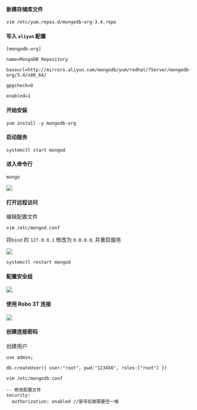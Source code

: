 

#### 新建存储库文件

```shell
vim /etc/yum.repos.d/mongodb-org-3.4.repo
```

#### 写入 `aliyun` 配置

```shell
[mongodb-org]

name=MongoDB Repository

baseurl=http://mirrors.aliyun.com/mongodb/yum/redhat/7Server/mongodb-org/3.4/x86_64/

gpgcheck=0

enabled=1
```

#### 开始安装

```shell
yum install -y mongodb-org
```

#### 启动服务

```shell
systemctl start mongod
```

#### 进入命令行

```shell
mongo
```

![](http://images.atomblogs.com/20190818151812.png)

#### 打开远程访问

编辑配置文件

```shell
vim /etc/mongod.conf
```

将`bind` 的 `127.0.0.1` 修改为 `0.0.0.0`, 并重启服务

![](http://images.atomblogs.com/20190818152112.png)

```shell
systemctl restart mongod
```

#### 配置安全组

![](http://images.atomblogs.com/20190818152521.png)

#### 使用 Robo 3T 连接

![](http://images.atomblogs.com/20190818153121.png)

#### 创建连接密码

创建用户

```shell
use admin;

db.createUser({ user:"root", pwd:"123456", roles:["root"] })

```

```shell
vim /etc/mongodb.conf

-- 修改配置文件
security:
  authorization: enabled //冒号后面需要空一格
```

